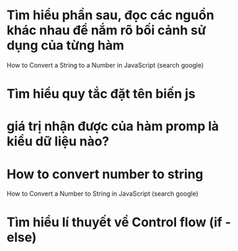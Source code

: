 # Tìm hiểu phần sau, đọc các nguồn khác nhau để nắm rõ bối cảnh sử dụng của từng hàm

How to Convert a String to a Number in JavaScript (search google)

# Tìm hiểu quy tắc đặt tên biến js


# giá trị nhận được của hàm promp là kiểu dữ liệu nào?


# How to convert number to string

How to Convert a Number to String in JavaScript (search google)

# Tìm hiểu lí thuyết về Control flow (if - else)


